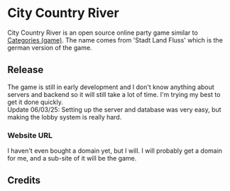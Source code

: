# City Country River

City Country River is an open source online party game similar to [Categories (game)](https://en.wikipedia.org/wiki/Categories_(game)). The name comes from 'Stadt Land Fluss' which is the german version of the game.

## Release

The game is still in early development and I don't know anything about servers and backend so it will still take a lot of time. I'm trying my best to get it done quickly. <br> Update 06/03/25: Setting up the server and database was very easy, but making the lobby system is really hard.

### Website URL
I haven't even bought a domain yet, but I will. I will probably get a domain for me, and a sub-site of it will be the game.

## Credits
